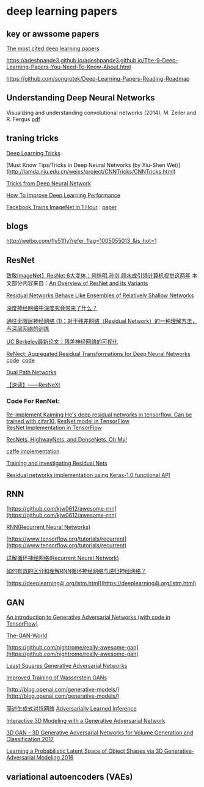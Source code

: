 # deep learning papers

##  key or awssome papers

[The most cited deep learning papers](https://github.com/terryum/awesome-deep-learning-papers)

https://adeshpande3.github.io/adeshpande3.github.io/The-9-Deep-Learning-Papers-You-Need-To-Know-About.html

https://github.com/songrotek/Deep-Learning-Papers-Reading-Roadmap 

## Understanding Deep Neural Networks

Visualizing and understanding convolutional networks (2014), M. Zeiler and R. Fergus [pdf](https://arxiv.org/abs/1311.2901)

## traning tricks
  [Deep Learning Tricks](https://github.com/Conchylicultor/Deep-Learning-Tricks) 

  [Must Know Tips/Tricks in Deep Neural Networks (by Xiu-Shen Wei)] (http://lamda.nju.edu.cn/weixs/project/CNNTricks/CNNTricks.html) 
  
  [Tricks from Deep Neural Network](http://www.cs.umb.edu/~twang/file/tricks_from_dl.pdf)
  
  [How To Improve Deep Learning Performance](http://machinelearningmastery.com/improve-deep-learning-performance/)
  
  [Facebook Trains ImageNet in 1 Hour](https://news.developer.nvidia.com/facebook-trains-imagenet-in-1-hour/) : [paper](https://research.fb.com/publications/imagenet1kin1h/)  

## blogs

http://weibo.com/fly51fly?refer_flag=1005055013_&is_hot=1 

## ResNet

[致敬ImageNet】ResNet 6大变体：何恺明,孙剑,颜水成引领计算机视觉这两年](https://mp.weixin.qq.com/s?__biz=MzI3MTA0MTk1MA==&mid=2652001197&idx=1&sn=4239318655806de8ed807d44cdb1b99c) 本文部分内容来自：[An Overview of ResNet and its Variants](https://medium.com/towards-data-science/an-overview-of-resnet-and-its-variants-5281e2f56035)

[Residual Networks Behave Like Ensembles of Relatively Shallow Networks](https://arxiv.org/pdf/1605.06431.pdf)

[深度神经网络中深度究竟带来了什么？](http://www.msra.cn/zh-cn/news/blogs/2016/12/deep-neural-network-20161212.aspx)

[通往无限层神经网络 (1)：对于残差网络（Residual Network）的一种理解方法，与深层网络的训练](https://zhuanlan.zhihu.com/p/26595791)

[UC Berkeley最新论文：残差神经网络的可视化](http://www.jcxg.net/a/998064.html)

[ReNect: Aggregated Residual Transformations for Deep Neural Networks](https://arxiv.org/abs/1611.05431) [code](https://github.com/facebookresearch/ResNeXt)  [code](https://github.com/facebook/fb.resnet.torch) 

[Dual Path Networks](https://arxiv.org/pdf/1707.01629.pdf)

[【速读】——ResNeXt](http://www.cnblogs.com/lillylin/p/6799173.html)  

### Code For RenNet:
[Re-implement Kaiming He's deep residual networks in tensorflow. Can be trained with cifar10.](https://github.com/wenxinxu/resnet-in-tensorflow)
[ResNet model in TensorFlow](https://github.com/ry/tensorflow-resnet)  
[ResNet Implementation in TensorFlow](https://github.com/xuyuwei/resnet-tf)

[ResNets, HighwayNets, and DenseNets, Oh My!](https://chatbotslife.com/resnets-highwaynets-and-densenets-oh-my-9bb15918ee32)

[caffe implementation](https://github.com/KaimingHe/deep-residual-networks)

[Training and investigating Residual Nets](http://torch.ch/blog/2016/02/04/resnets.html)

[Residual networks implementation using Keras-1.0 functional API](https://github.com/raghakot/keras-resnet)


## RNN

[https://github.com/kjw0612/awesome-rnn](https://github.com/kjw0612/awesome-rnn)

[RNN(Recurrent Neural Networks)](http://www.wildml.com/2015/09/recurrent-neural-networks-tutorial-part-1-introduction-to-rnns/) 

[https://www.tensorflow.org/tutorials/recurrent](https://www.tensorflow.org/tutorials/recurrent) 

[详解循环神经网络(Recurrent Neural Network)](http://www.jianshu.com/p/39a99c88a565)

[如何有效的区分和理解RNN循环神经网络与递归神经网络？](https://www.zhihu.com/question/36824148) 

[https://deeplearning4j.org/lstm.html](https://deeplearning4j.org/lstm.html)

## GAN

[An introduction to Generative Adversarial Networks (with code in TensorFlow)](http://blog.aylien.com/introduction-generative-adversarial-networks-code-tensorflow/)

[The-GAN-World](https://github.com/savan77/The-GAN-World)

[https://github.com/nightrome/really-awesome-gan](https://github.com/nightrome/really-awesome-gan)

[Least Squares Generative Adversarial Networks](https://arxiv.org/abs/1611.04076)

[Improved Training of Wasserstein GANs](https://arxiv.org/pdf/1704.00028.pdf) 

[http://blog.openai.com/generative-models/](http://blog.openai.com/generative-models/)

[简述生成式对抗网络](https://chenrudan.github.io/blog/2016/11/12/gan.html) [Adversarially Learned Inference](https://ishmaelbelghazi.github.io/ALI/#gan_intro)

[Interactive 3D Modeling with a Generative Adversarial Network](https://128.84.21.199/abs/1706.05170)

[3D GAN - 3D Generative Adversarial Networks for Volume Generation and Classification 2017](https://meetshah1995.github.io/gan/deep-learning/tensorflow/visdom/2017/04/01/3d-generative-adverserial-networks-for-volume-classification-and-generation.html)

[Learning a Probabilistic Latent Space of Object Shapes via 3D Generative-Adversarial Modeling 2016](http://3dgan.csail.mit.edu/)

## variational autoencoders (VAEs)
